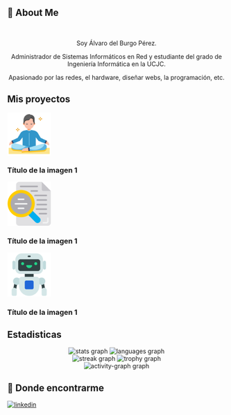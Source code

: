 ## 🚀 About Me

<br clear="both">
<p align="center">Soy Álvaro del Burgo Pérez.
<br clear="both">
<p align="center">Administrador de Sistemas Informáticos en Red y estudiante del grado de Ingeniería Informática en la UCJC. 
 <br clear="both">
<p align="center">Apasionado por las redes, el hardware, diseñar webs, la programación, etc.
<br clear="both">


## Mis proyectos

<div style=" display= flex, justify-content= center, align-items= center; flex-wrap= wrap; margin= 20px auto; width= 80%;"> 
 <div style=" padding= 10px, text-align= center;">
  <a href='https://github.com/alvarodelburgoperez/SALA-MEDITACION' target='_blank'>
   <img width='20%' src='images/meditacion.png' alt='sala de meditación' align=center />
  </a>
   <h3>Título de la imagen 1</h3>
 </div>
 
 <div style=" padding= 10px, text-align= center;">
  <a href='https://github.com/alvarodelburgoperez/Analizador-Lexico-Sintactico' target='_blank'>
   <img width='20%' src='images/analizador.png' alt='Analizador Léxico' align=center/>
  </a>
   <h3>Título de la imagen 1</h3>
 </div>
 
 <div style=" padding= 10px, text-align= center;">
  <a href='https://github.com/alvarodelburgoperez/Bot-Telegram' target='_blank'>
   <img width='20%' src='images/robot.png' alt='Bot Telegram' align=center/>
  </a>
   <h3>Título de la imagen 1</h3>
 </div>
</div>



## Estadisticas

<div align="center">
  <img src="https://github-readme-stats.vercel.app/api?username=alvarodelburgoperez&theme=vue-dark&show_icons=true&hide_border=true&count_private=tru" height="155" alt="stats graph"  />
  <img src="https://github-readme-stats.vercel.app/api/top-langs?username=alvarodelburgoperez&locale=en&hide_title=false&layout=compact&card_width=320&langs_count=6&theme=vue-dark&hide_border=true&order=2" height="155" alt="languages graph"  />
</div>

<div align="center">
  <img src="https://streak-stats.demolab.com?user=alvarodelburgoperez&locale=en&mode=daily&theme=vue-dark&hide_border=true&border_radius=5&date_format=j%20M%5B%20Y%5D&order=3" height="158" alt="streak graph"  />
  <img src="https://github-profile-trophy.vercel.app?username=alvarodelburgoperez&theme=tokyonight&column=4&row=2&margin-w=9&margin-h=4&no-bg=false&no-frame=false&order=4" height="158" alt="trophy graph"  />
</div>

<div align="center">
  <img src="https://github-readme-activity-graph.vercel.app/graph?username=alvarodelburgoperez&radius=16&theme=vue&area=false&order=5&hide_border=true&hide_title=false" height="283" alt="activity-graph graph"  />
</div>


## 🔗 Donde encontrarme
[![linkedin](https://img.shields.io/badge/linkedin-0A66C2?style=for-the-badge&logo=linkedin&logoColor=white)](https://www.linkedin.com/in/%C3%A1lvaro-del-burgo-p%C3%A9rez/)





